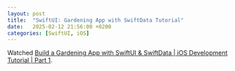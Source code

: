 ```yaml
---
layout: post
title:  "SwiftUI: Gardening App with SwiftData Tutorial"
date:   2025-02-12 21:56:00 +0200
categories: [SwiftUI, iOS]
---
```

Watched [Build a Gardening App with SwiftUI & SwiftData \| iOS Development Tutorial \| Part 1](https://www.youtube.com/watch?v=0B0VAkmgb7E).
